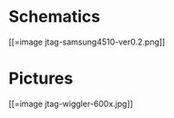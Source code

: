 # Schematics


[[=image jtag-samsung4510-ver0.2.png]]

# Pictures


[[=image jtag-wiggler-600x.jpg]]